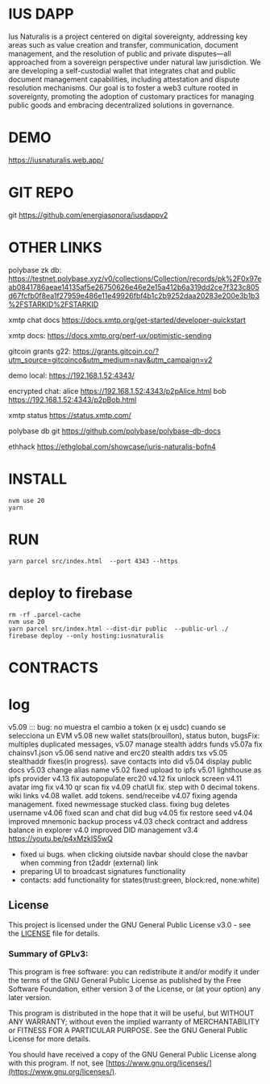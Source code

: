 # IUS DAPP

Ius Naturalis is a project centered on digital sovereignty, addressing key areas such as value creation and transfer, communication, document management, and the resolution of public and private disputes—all approached from a sovereign perspective under natural law jurisdiction.
We are developing a self-custodial wallet that integrates chat and public document management capabilities, including attestation and dispute resolution mechanisms.
Our goal is to foster a web3 culture rooted in sovereignty, promoting the adoption of customary practices for managing public goods and embracing decentralized solutions in governance.


# DEMO
https://iusnaturalis.web.app/

# GIT REPO
git https://github.com/energiasonora/iusdappv2

# OTHER LINKS

polybase zk db: https://testnet.polybase.xyz/v0/collections/Collection/records/pk%2F0x97eab0841786aeae14135af5e26750626e46e2e15a412b6a319dd2ce7f323c805d67fcfb0f8ea1f27959e486e11e49926fbf4b1c2b9252daa20283e200e3b1b3%2FSTARKID%2FSTARKID


xmtp chat docs https://docs.xmtp.org/get-started/developer-quickstart

xmtp docs: https://docs.xmtp.org/perf-ux/optimistic-sending

gitcoin grants g22: https://grants.gitcoin.co/?utm_source=gitcoinco&utm_medium=nav&utm_campaign=v2


demo local: https://192.168.1.52:4343/

encrypted chat:
alice https://192.168.1.52:4343/p2pAlice.html
bob https://192.168.1.52:4343/p2pBob.html

xmtp status https://status.xmtp.com/


polybase db git https://github.com/polybase/polybase-db-docs

ethhack 
https://ethglobal.com/showcase/iuris-naturalis-bofn4

# INSTALL
```
nvm use 20
yarn                              
```

# RUN
```
yarn parcel src/index.html  --port 4343 --https
```
<!-- 
yarn parcel src/index.html  src/stealthG.html src/p2pAlice.html  src/p2pBob.html --port 4343 --https
  -->

# deploy to firebase

```
rm -rf .parcel-cache
nvm use 20
yarn parcel src/index.html --dist-dir public  --public-url ./
firebase deploy --only hosting:iusnaturalis
```


# CONTRACTS
<!-- testnet v5 0x70F0B5fa20C296703fe101f294913cd1B6cCE053 -->

# log
v5.09 ::: bug: no muestra el cambio a token (x ej usdc) cuando se selecciona un EVM
v5.08 new wallet stats(brouillon), status buton, bugsFix: multiples duplicated messages, 
v5.07 manage stealth addrs funds
v5.07a fix chainsv1.json
v5.06 send native and erc20 stealth addrs txs
v5.05 stealthaddr fixes(in progress). save contacts into did
v5.04 display public docs
v5.03 change alias name
v5.02 fixed upload to ipfs
v5.01 lighthouse as ipfs provider
v4.13 fix autopopulate erc20
v4.12 fix unlock screen
v4.11 avatar img fix
v4.10 qr scan fix
v4.09 chatUI fix. step with 0 decimal tokens. wiki links
v4.08 wallet. add tokens. send/receibe
v4.07 fixing agenda management. fixed newmessage stucked class. fixing bug deletes username
v4.06 fixed scan and chat did bug
v4.05 fix restore seed
v4.04 improved mnemonic backup process
v4.03 check contract and address balance in explorer
v4.0 improved DID management
v3.4 https://youtu.be/p4xMzkIS5wQ
- fixed ui bugs. when clicking oiutside navbar should close the navbar when comming fron t2addr (external) link 
- preparing UI to broadcast signatures functionality
- contacts: add functionality for states(trust:green, block:red, none:white)


## License

This project is licensed under the GNU General Public License v3.0 - see the [LICENSE](LICENSE) file for details.

### Summary of GPLv3:
This program is free software: you can redistribute it and/or modify it under the terms of the GNU General Public License as published by the Free Software Foundation, either version 3 of the License, or (at your option) any later version.

This program is distributed in the hope that it will be useful, but WITHOUT ANY WARRANTY; without even the implied warranty of MERCHANTABILITY or FITNESS FOR A PARTICULAR PURPOSE. See the GNU General Public License for more details.

You should have received a copy of the GNU General Public License along with this program. If not, see [https://www.gnu.org/licenses/](https://www.gnu.org/licenses/).
